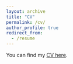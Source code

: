 ```yaml
---
layout: archive
title: "CV"
permalink: /cv/
author_profile: true
redirect_from:
  - /resume
---
```

You can find my [CV here](https://drive.google.com/file/d/1jpzYrCUOheGrnZUHBBPnFwOki88-lxpg/view?usp=sharing).

<!-- #todo: add pdf instead of hyper links. -->
<!-- <iframe src="path/to/yourfile.pdf" width="100%" height="600px">
  Your browser does not support PDFs. 
  <a href="path/to/yourfile.pdf">Download the PDF</a> instead.
</iframe> -->